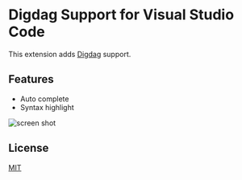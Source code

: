 # Digdag Support for Visual Studio Code

This extension adds [Digdag](http://www.digdag.io/) support.

## Features

* Auto complete
* Syntax highlight

![screen shot](https://raw.githubusercontent.com/msysyamamoto/vscode-digdag/master/screenshot.png)

## License

[MIT](https://github.com/msysyamamoto/vscode-digdag/blob/master/LICENSE)

